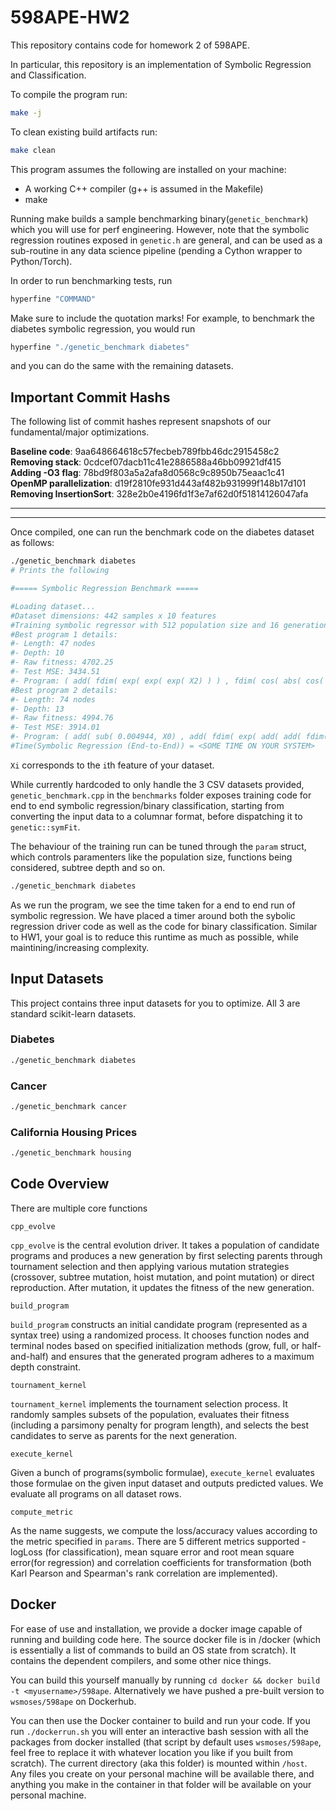 # 598APE-HW2

This repository contains code for homework 2 of 598APE.

In particular, this repository is an implementation of Symbolic Regression and Classification.

To compile the program run:
```bash
make -j
```

To clean existing build artifacts run:
```bash
make clean
```

This program assumes the following are installed on your machine:
* A working C++ compiler (g++ is assumed in the Makefile)
* make

Running make builds a sample benchmarking binary(`genetic_benchmark`) which you will use for perf engineering. However, note that the symbolic regression routines exposed in `genetic.h` are general, and can be used as a sub-routine in any data science pipeline (pending a Cython wrapper to Python/Torch).

In order to run benchmarking tests, run
```bash
hyperfine "COMMAND"
```
Make sure to include the quotation marks! For example, to benchmark the diabetes symbolic regression, you would run
```bash
hyperfine "./genetic_benchmark diabetes"
```
and you can do the same with the remaining datasets.

## Important Commit Hashs
The following list of commit hashes represent snapshots of our fundamental/major optimizations. 

**Baseline code**: 9aa648664618c57fecbeb789fbb46dc2915458c2<br>
**Removing stack**: 0cdcef07dacb11c41e2886588a46bb09921df415 <br>
**Adding -O3 flag**: 78bd9f803a5a2afa8d0568c9c8950b75eaac1c41 <br>
**OpenMP parallelization**: d19f2810fe931d443af482b931999f148b17d101 <br>
**Removing InsertionSort**: 328e2b0e4196fd1f3e7af62d0f51814126047afa <br>

---
---


Once compiled, one can run the benchmark code on the diabetes dataset as follows:
```bash
./genetic_benchmark diabetes
# Prints the following

#===== Symbolic Regression Benchmark =====

#Loading dataset...
#Dataset dimensions: 442 samples x 10 features
#Training symbolic regressor with 512 population size and 16 generations
#Best program 1 details:
#- Length: 47 nodes
#- Depth: 10
#- Raw fitness: 4702.25
#- Test MSE: 3434.51
#- Program: ( add( fdim( exp( exp( exp( X2) ) ) , fdim( cos( abs( cos( X3) ) ) , abs( mult( X7, X0) ) ) ) , add( fdim( exp( exp( exp( X2) ) ) , fdim( abs( X3) , abs( mult( X7, X0) ) ) ) , exp( log( fdim( exp( add( exp( exp( add( X8, X0) ) ) , add( exp( X0) , exp( abs( X3) ) ) ) ) , cos( cos( X4) ) ) ) ) ) ) )
#Best program 2 details:
#- Length: 74 nodes
#- Depth: 13
#- Raw fitness: 4994.76
#- Test MSE: 3914.01
#- Program: ( add( sub( 0.004944, X0) , add( fdim( exp( add( add( fdim( cos( abs( cos( X3) ) ) , sin( exp( X8) ) ) , exp( mult( cos( fdim( X0, X3) ) , cos( cos( sin( mult( exp( X0) , sin( X3) ) ) ) ) ) ) ) , add( cos( mult( X7, X0) ) , exp( mult( sub( sin( X3) , mult( X0, X8) ) , cos( X7) ) ) ) ) ) , fdim( abs( sub( X5, X0) ) , abs( mult( X7, X0) ) ) ) , exp( log( fdim( exp( add( exp( exp( add( X8, X0) ) ) , add( exp( X0) , exp( abs( X3) ) ) ) ) , cos( exp( X0) ) ) ) ) ) ) )
#Time(Symbolic Regression (End-to-End)) = <SOME TIME ON YOUR SYSTEM>
```
`Xi` corresponds to the `i`th feature of your dataset.

While currently hardcoded to only handle the 3 CSV datasets provided, `genetic_benchmark.cpp` in the `benchmarks` folder exposes training code for end to end symbolic regression/binary classification, starting from converting the input data to a columnar format, before dispatching it to `genetic::symFit`. 

The behaviour of the training run can be tuned through the `param` struct, which controls paramenters like the population size, functions being considered, subtree depth and so on.  

```bash
./genetic_benchmark diabetes
```

As we run the program, we see the time taken for a end to end run of symbolic regression. We have placed a timer around both the sybolic regression driver code as well as the code for binary classification. Similar to HW1, your goal is to reduce this runtime as much as possible, while maintining/increasing complexity. 

## Input Datasets
This project contains three input datasets for you to optimize. All 3 are standard scikit-learn datasets. 

### Diabetes

```bash
./genetic_benchmark diabetes
```

### Cancer

```bash
./genetic_benchmark cancer
```

### California Housing Prices

```bash
./genetic_benchmark housing
```

## Code Overview

There are multiple core functions

`cpp_evolve`

`cpp_evolve` is the central evolution driver. It takes a population of candidate programs and produces a new generation by first selecting parents through tournament selection and then applying various mutation strategies (crossover, subtree mutation, hoist mutation, and point mutation) or direct reproduction. After mutation, it updates the fitness of the new generation.

`build_program`

`build_program` constructs an initial candidate program (represented as a syntax tree) using a randomized process. It chooses function nodes and terminal nodes based on specified initialization methods (grow, full, or half-and-half) and ensures that the generated program adheres to a maximum depth constraint.

`tournament_kernel` 

`tournament_kernel` implements the tournament selection process. It randomly samples subsets of the population, evaluates their fitness (including a parsimony penalty for program length), and selects the best candidates to serve as parents for the next generation.

`execute_kernel`

Given a bunch of programs(symbolic formulae), `execute_kernel` evaluates those formulae on the given input dataset and outputs predicted values. We evaluate all programs on all dataset rows. 

`compute_metric`

As the name suggests, we compute the loss/accuracy values according to the metric specified in `params`. There are 5 different metrics supported - logLoss (for classification), mean square error and root mean square error(for regression) and correlation coefficients for transformation (both Karl Pearson and Spearman's rank correlation are implemented). 

## Docker

For ease of use and installation, we provide a docker image capable of running and building code here. The source docker file is in /docker (which is essentially a list of commands to build an OS state from scratch). It contains the dependent compilers, and some other nice things.

You can build this yourself manually by running `cd docker && docker build -t <myusername>/598ape`. Alternatively we have pushed a pre-built version to `wsmoses/598ape` on Dockerhub.

You can then use the Docker container to build and run your code. If you run `./dockerrun.sh` you will enter an interactive bash session with all the packages from docker installed (that script by default uses `wsmoses/598ape`, feel free to replace it with whatever location you like if you built from scratch). The current directory (aka this folder) is mounted within `/host`. Any files you create on your personal machine will be available there, and anything you make in the container in that folder will be available on your personal machine.

